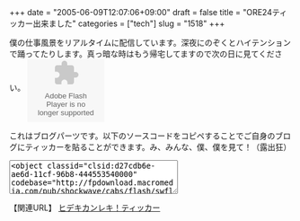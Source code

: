 +++
date = "2005-06-09T12:07:06+09:00"
draft = false
title = "ORE24ティッカー出来ました"
categories = ["tech"]
slug = "1518"
+++

僕の仕事風景をリアルタイムに配信しています。深夜にのぞくとハイテンションで踊ってたりします。真っ暗な時はもう帰宅してますので次の日に見てください。
<object classid="clsid:d27cdb6e-ae6d-11cf-96b8-444553540000" codebase="http://fpdownload.macromedia.com/pub/shockwave/cabs/flash/swflash.cab#version=7,0,0,0" width="137" height="112" id="live_r_blog" align="middle"><param name="allowScriptAccess" value="sameDomain" /><param name="movie" value="http://hbkr.jp/flash/live_r_blog.swf" /><param name="quality" value="high" /><param name="wmode" value="transparent" /><param name="bgcolor" value="#ffffff" /><embed src="http://hbkr.jp/flash/live_r_blog.swf" quality="high"  wmode="transparent" bgcolor="#ffffff" width="137" height="112" name="live_r_blog" align="middle" allowScriptAccess="sameDomain" type="application/x-shockwave-flash" pluginspage="http://www.macromedia.com/go/getflashplayer" /></object>

<!--more-->
これはブログパーツです。以下のソースコードをコピペすることでご自身のブログにティッカーを貼ることができます。み、みんな、僕、僕を見て！（露出狂）
<textarea style="width:300px; height:60px;"><object classid="clsid:d27cdb6e-ae6d-11cf-96b8-444553540000" codebase="http://fpdownload.macromedia.com/pub/shockwave/cabs/flash/swflash.cab#version=7,0,0,0" width="137" height="112" id="live_r_blog" align="middle"><param name="allowScriptAccess" value="sameDomain" /><param name="movie" value="http://hbkr.jp/flash/live_r_blog.swf" /><param name="quality" value="high" /><param name="wmode" value="transparent" /><param name="bgcolor" value="#ffffff" /><embed src="http://hbkr.jp/flash/live_r_blog.swf" quality="high"  wmode="transparent" bgcolor="#ffffff" width="137" height="112" name="live_r_blog" align="middle" allowScriptAccess="sameDomain" type="application/x-shockwave-flash" pluginspage="http://www.macromedia.com/go/getflashplayer" /></object></textarea>
【関連URL】
<a href="http://ieiriblog.jugem.jp/?eid=623">ヒデキカンレキ！ティッカー</a>
<div style="display:none;">cticker</div>
